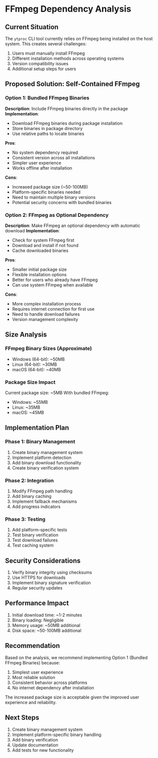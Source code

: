 # FFmpeg Dependency Analysis

## Current Situation
The `ytproc` CLI tool currently relies on FFmpeg being installed on the host system. This creates several challenges:
1. Users must manually install FFmpeg
2. Different installation methods across operating systems
3. Version compatibility issues
4. Additional setup steps for users

## Proposed Solution: Self-Contained FFmpeg

### Option 1: Bundled FFmpeg Binaries
**Description**: Include FFmpeg binaries directly in the package
**Implementation**:
- Download FFmpeg binaries during package installation
- Store binaries in package directory
- Use relative paths to locate binaries

**Pros**:
- No system dependency required
- Consistent version across all installations
- Simpler user experience
- Works offline after installation

**Cons**:
- Increased package size (~50-100MB)
- Platform-specific binaries needed
- Need to maintain multiple binary versions
- Potential security concerns with bundled binaries

### Option 2: FFmpeg as Optional Dependency
**Description**: Make FFmpeg an optional dependency with automatic download
**Implementation**:
- Check for system FFmpeg first
- Download and install if not found
- Cache downloaded binaries

**Pros**:
- Smaller initial package size
- Flexible installation options
- Better for users who already have FFmpeg
- Can use system FFmpeg when available

**Cons**:
- More complex installation process
- Requires internet connection for first use
- Need to handle download failures
- Version management complexity

## Size Analysis

### FFmpeg Binary Sizes (Approximate)
- Windows (64-bit): ~50MB
- Linux (64-bit): ~30MB
- macOS (64-bit): ~40MB

### Package Size Impact
Current package size: ~5MB
With bundled FFmpeg:
- Windows: ~55MB
- Linux: ~35MB
- macOS: ~45MB

## Implementation Plan

### Phase 1: Binary Management
1. Create binary management system
2. Implement platform detection
3. Add binary download functionality
4. Create binary verification system

### Phase 2: Integration
1. Modify FFmpeg path handling
2. Add binary caching
3. Implement fallback mechanisms
4. Add progress indicators

### Phase 3: Testing
1. Add platform-specific tests
2. Test binary verification
3. Test download failures
4. Test caching system

## Security Considerations
1. Verify binary integrity using checksums
2. Use HTTPS for downloads
3. Implement binary signature verification
4. Regular security updates

## Performance Impact
1. Initial download time: ~1-2 minutes
2. Binary loading: Negligible
3. Memory usage: ~50MB additional
4. Disk space: ~50-100MB additional

## Recommendation
Based on the analysis, we recommend implementing Option 1 (Bundled FFmpeg Binaries) because:
1. Simplest user experience
2. Most reliable solution
3. Consistent behavior across platforms
4. No internet dependency after installation

The increased package size is acceptable given the improved user experience and reliability.

## Next Steps
1. Create binary management system
2. Implement platform-specific binary handling
3. Add binary verification
4. Update documentation
5. Add tests for new functionality 

